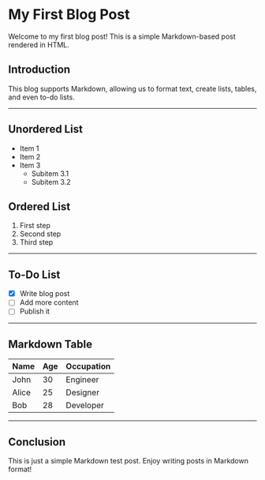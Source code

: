 # My First Blog Post

Welcome to my first blog post! This is a simple Markdown-based post rendered in HTML.

## Introduction

This blog supports Markdown, allowing us to format text, create lists, tables, and even to-do lists.

---

## Unordered List

- Item 1
- Item 2
- Item 3
  - Subitem 3.1
  - Subitem 3.2

## Ordered List

1. First step
2. Second step
3. Third step

---

## To-Do List

- [x] Write blog post
- [ ] Add more content
- [ ] Publish it

---

## Markdown Table

| Name  | Age | Occupation  |
|-------|-----|------------|
| John  | 30  | Engineer   |
| Alice | 25  | Designer   |
| Bob   | 28  | Developer  |

---

## Conclusion

This is just a simple Markdown test post. Enjoy writing posts in Markdown format!
